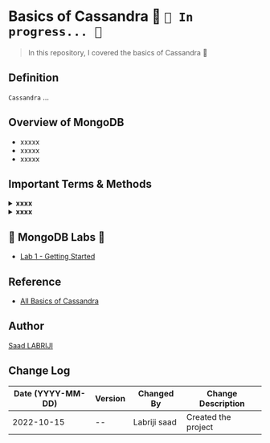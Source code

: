# Basics of Cassandra 🧿 `🚧 In progress... 🚧`
>In this repository, I covered the basics of Cassandra 🧿


## Definition 
`Cassandra` ...


## Overview of MongoDB 
- xxxxx
- xxxxx
- xxxxx


## Important Terms & Methods

<details>
<summary><b>xxxx</b></summary>

</details>

<details>
<summary><b>xxxx</b></summary>
xxxx
</details>


## 🥭 MongoDB Labs 🧪
- [Lab 1 - Getting Started](...)


## Reference
- [All Basics of Cassandra](https://medium.com/nerd-for-tech/all-basics-of-mongodb-in-10-minutes-baddaf6b6625)


## Author
<a href="https://www.linkedin.com/in/labrijisaad/" target="_blank">Saad LABRIJI</a>


## Change Log
| Date (YYYY-MM-DD) | Version | Changed By    | Change Description                                 |
| ----------------- | ------- | ------------- | -------------------------------------------------- |
| 2022-10-15        |   --    | Labriji saad  | Created the project                                |
